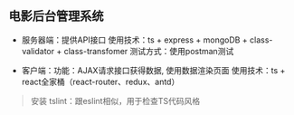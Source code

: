 ## 电影后台管理系统

- 服务器端：提供API接口
使用技术：ts + express + mongoDB + class-validator + class-transfomer
测试方式：使用postman测试

- 客户端：功能：AJAX请求接口获得数据, 使用数据渲染页面
使用技术：ts + react全家桶（react-router、redux、antd）

> 安装 tslint：跟eslint相似，用于检查TS代码风格